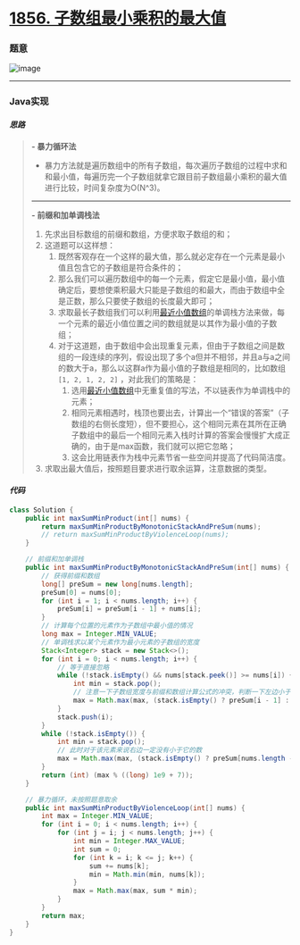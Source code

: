 # [1856. 子数组最小乘积的最大值](https://leetcode.cn/problems/maximum-subarray-min-product/)

### 题意

![image](https://user-images.githubusercontent.com/75558694/178137026-515ba27d-6e4b-4e45-9ab3-3f61e753c963.png)

---

### Java实现

#### *思路*

> **- 暴力循环法**
>   - 暴力方法就是遍历数组中的所有子数组，每次遍历子数组的过程中求和和最小值，每遍历完一个子数组就拿它跟目前子数组最小乘积的最大值进行比较，时间复杂度为O(N^3)。
>   
> ---
>
> **- 前缀和加单调栈法**
>   1. 先求出目标数组的前缀和数组，方便求取子数组的和；
>   2. 这道题可以这样想：
>      1. 既然客观存在一个这样的最大值，那么就必定存在一个元素是最小值且包含它的子数组是符合条件的；
>      2. 那么我们可以遍历数组中的每一个元素，假定它是最小值，最小值确定后，要想使乘积最大只能是子数组的和最大，而由于数组中全是正数，那么只要使子数组的长度最大即可；
>      3. 求取最长子数组我们可以利用[最近小值数组]()的单调栈方法来做，每一个元素的最近小值位置之间的数组就是以其作为最小值的子数组；
>      4. 对于这道题，由于数组中会出现重复元素，但由于子数组之间是数组的一段连续的序列，假设出现了多个a但并不相邻，并且a与a之间的数大于a，那么以这群a作为最小值的子数组是相同的，比如数组 ```[1, 2, 1, 2, 2]``` ，对此我们的策略是：
>         1. 选用[最近小值数组]()中无重复值的写法，不以链表作为单调栈中的元素；
>         2. 相同元素相遇时，栈顶也要出去，计算出一个“错误的答案”（子数组的右侧长度短），但不要担心，这个相同元素在其所在正确子数组中的最后一个相同元素入栈时计算的答案会慢慢扩大成正确的，由于是max函数，我们就可以把它忽略；
>         3. 这会比用链表作为栈中元素节省一些空间并提高了代码简洁度。
>   3. 求取出最大值后，按照题目要求进行取余运算，注意数据的类型。

#### *代码*

```java
class Solution {
    public int maxSumMinProduct(int[] nums) {
        return maxSumMinProductByMonotonicStackAndPreSum(nums);
        // return maxSumMinProductByViolenceLoop(nums);
    }

    // 前缀和加单调栈
    public int maxSumMinProductByMonotonicStackAndPreSum(int[] nums) {
        // 获得前缀和数组
        long[] preSum = new long[nums.length];
        preSum[0] = nums[0];
        for (int i = 1; i < nums.length; i++) {
            preSum[i] = preSum[i - 1] + nums[i];
        }
        // 计算每个位置的元素作为子数组中最小值的情况
        long max = Integer.MIN_VALUE;
        // 单调栈求以某个元素作为最小元素的子数组的宽度
        Stack<Integer> stack = new Stack<>();
        for (int i = 0; i < nums.length; i++) {
            // 等于直接忽略
            while (!stack.isEmpty() && nums[stack.peek()] >= nums[i]) {
                int min = stack.pop();
                // 注意一下子数组宽度与前缀和数组计算公式的冲突，判断一下左边小于有没有越界
                max = Math.max(max, (stack.isEmpty() ? preSum[i - 1] : (preSum[i - 1] - preSum[stack.peek()])) * nums[min]);
            }
            stack.push(i);
        }
        while (!stack.isEmpty()) {
            int min = stack.pop();
            // 此时对于该元素来说右边一定没有小于它的数
            max = Math.max(max, (stack.isEmpty() ? preSum[nums.length - 1] : (preSum[nums.length - 1] - preSum[stack.peek()])) * nums[min]);
        }
        return (int) (max % ((long) 1e9 + 7));
    }

    // 暴力循环，未按照题意取余
    public int maxSumMinProductByViolenceLoop(int[] nums) {
        int max = Integer.MIN_VALUE;
        for (int i = 0; i < nums.length; i++) {
            for (int j = i; j < nums.length; j++) {
                int min = Integer.MAX_VALUE;
                int sum = 0;
                for (int k = i; k <= j; k++) {
                    sum += nums[k];
                    min = Math.min(min, nums[k]);
                }
                max = Math.max(max, sum * min);
            }
        }
        return max;
    }
}
```
